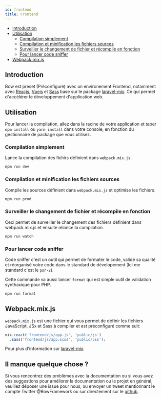 ```yaml
---
id: frontend
title: Frontend
---
```


- [Introduction](#introduction)
- [Utilisation](#utilisation)
  - [Compilation simplement](#compilation-simplement)
  - [Compilation et minification les fichiers sources](#compilation-et-minification-les-fichiers-sources)
  - [Surveiller le changement de fichier et récompile en fonction](#surveiller-le-changement-de-fichier-et-récompile-en-fonction)
  - [Pour lancer code sniffer](#pour-lancer-code-sniffer)
- [Webpack.mix.js](#webpackmixjs)

## Introduction

Bow est preset (Préconfiguré) avec un environement Frontend, notamment avec [Reacjs](https://reactjs.org), [Vuejs](https://vuejs.org) et [Sass](https://sass-lang.com) base sur le package [laravel-mix](https://laravel-mix.com). Ce qui permet d'accélérer le développement d'application web.

## Utilisation

Pour lancer la compilation, allez dans la racine de votre application et taper `npm install` ou `yarn install` dans votre console, en fonction du gestionnaire de package que vous utilisez.

### Compilation simplement

Lance la compilation des fichirs définient dans `webpack.mix.js`.

```bash
npm run dev
```

### Compilation et minification les fichiers sources

Compile les sources définient dans `webpack.mix.js` et optimise les fichiers.

```bash
npm run prod
```

### Surveiller le changement de fichier et récompile en fonction

Ceci permet de surveiller le changement des fichiers définient dans webpack.mix.js et ensuite rélance la compilation.

```bash
npm run watch
```

### Pour lancer code sniffer

Code sniffer c'est un outil qui permet de formater le code, validé sa qualité et réorganisé votre code dans le standard de dévelopement (Ici me standard c'est le `psr-2`).

Cette commande va aussi lancer `format` qui est simple outil de validation synthaxique pour PHP.

```bash
npm run format
```

## Webpack.mix.js

`webpack.mix.js` est une fichier qui vous permet de définir les fichiers JavaScript, JSx et Sass à compiler et est préconfiguré comme suit:

```js
mix.react('frontend/js/app.js', 'public/js')
  .sass('frontend/js/app.scss', 'public/css');
```

Pour plus d'information sur [laravel-mix](https://laravel-mix.com/docs/4.0/basic-example).

## Il manque quelque chose ?

Si vous rencontrez des problèmes avec la documentation ou si vous avez des suggestions pour améliorer la documentation ou le projet en général, veuillez déposer une issue pour nous, ou envoyer un tweet mentionnant le compte Twitter @BowFramework ou sur directement sur le [github](https://github.com/bowphp/docs/issues).
